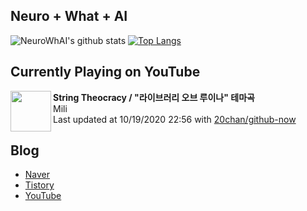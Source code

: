 ## Neuro + What + AI

![NeuroWhAI's github stats](https://github-readme-stats.vercel.app/api?username=neurowhai&count_private=true&show_icons=true)
[![Top Langs](https://github-readme-stats.vercel.app/api/top-langs/?username=neurowhai&layout=compact)](https://github.com/anuraghazra/github-readme-stats)

## Currently Playing on YouTube

[<img align="left" height="65" src="https://yt3.ggpht.com/a/AATXAJzQlhe3zEM3ig2az-1HJ1ORqVLe45JHZILLrbuGow=s88-c-k-c0xffffffff-no-nd-rj-mo">](https://www.youtube.com/channel/UCVh47EKH9VLresRqiYi9txw)

**String Theocracy / "라이브러리 오브 루이나" 테마곡**  
Mili  
Last updated at 10/19/2020 22:56 with [20chan/github-now](https://github.com/20chan/github-now)

## Blog

- [Naver](http://blog.naver.com/neurowhai)
- [Tistory](http://neurowhai.tistory.com/)
- [YouTube](https://www.youtube.com/channel/UCB_v1xU6laBHOeH6z4L-Mtw)
